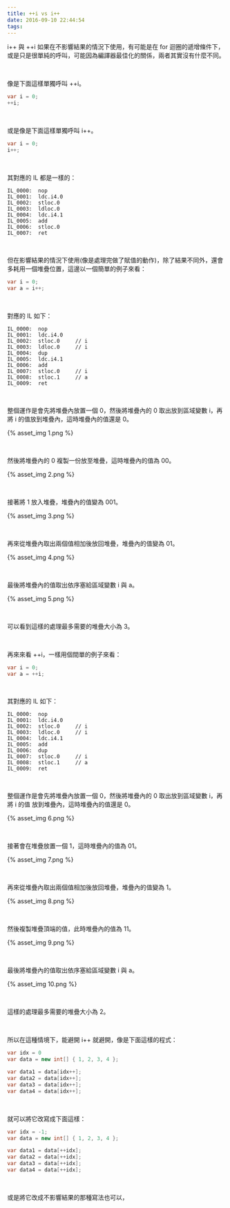 ```yaml
---
title: ++i vs i++
date: 2016-09-10 22:44:54
tags:
---
```


i++ 與 ++i 如果在不影響結果的情況下使用，有可能是在 for 迴圈的遞增條件下，或是只是很單純的呼叫，可能因為編譯器最佳化的關係，兩者其實沒有什麼不同。

<!-- More -->

<br/>


像是下面這樣單獨呼叫 ++i。  

```c#
var i = 0;
++i;
```

<br/>


或是像是下面這樣單獨呼叫 i++。

```c#
var i = 0;
i++;
```

<br/>


其對應的 IL 都是一樣的：  

```IL
IL_0000:  nop
IL_0001:  ldc.i4.0
IL_0002:  stloc.0
IL_0003:  ldloc.0
IL_0004:  ldc.i4.1
IL_0005:  add
IL_0006:  stloc.0
IL_0007:  ret
```

<br/>


但在影響結果的情況下使用(像是處理完做了賦值的動作)，除了結果不同外，還會多耗用一個堆疊位置，這邊以一個簡單的例子來看：  

```c#
var i = 0;
var a = i++;
```

<br/>


對應的 IL 如下：  

```IL
IL_0000:  nop         
IL_0001:  ldc.i4.0    
IL_0002:  stloc.0     // i
IL_0003:  ldloc.0     // i
IL_0004:  dup         
IL_0005:  ldc.i4.1    
IL_0006:  add         
IL_0007:  stloc.0     // i
IL_0008:  stloc.1     // a
IL_0009:  ret        
```

<br/>


整個運作是會先將堆疊內放置一個 0，然後將堆疊內的 0 取出放到區域變數 i，再將 i 的值放到堆疊內，這時堆疊內的值還是 0。

{% asset_img 1.png %}

<br/>


然後將堆疊內的 0 複製一份放至堆疊，這時堆疊內的值為 00。  

{% asset_img 2.png %}

<br/>


接著將 1 放入堆疊，堆疊內的值變為 001。  

{% asset_img 3.png %}

<br/>


再來從堆疊內取出兩個值相加後放回堆疊，堆疊內的值變為 01。  

{% asset_img 4.png %}

<br/>


最後將堆疊內的值取出依序塞給區域變數 i 與 a。  

{% asset_img 5.png %}

<br/>


可以看到這樣的處理最多需要的堆疊大小為 3。  

<br/>


再來來看 ++i，一樣用個間單的例子來看：    

```c#
var i = 0;
var a = ++i;
```

<br/>


其對應的 IL 如下：  

```IL
IL_0000:  nop         
IL_0001:  ldc.i4.0    
IL_0002:  stloc.0     // i
IL_0003:  ldloc.0     // i
IL_0004:  ldc.i4.1    
IL_0005:  add         
IL_0006:  dup         
IL_0007:  stloc.0     // i
IL_0008:  stloc.1     // a
IL_0009:  ret   
```

<br/>


整個運作是會先將堆疊內放置一個 0，然後將堆疊內的 0 取出放到區域變數 i，再將 i 的值
放到堆疊內，這時堆疊內的值還是 0。

{% asset_img 6.png %}

<br/>


接著會在堆疊放置一個 1，這時堆疊內的值為 01。  

{% asset_img 7.png %}

<br/>


再來從堆疊內取出兩個值相加後放回堆疊，堆疊內的值變為 1。  

{% asset_img 8.png %}

<br/>


然後複製堆疊頂端的值，此時堆疊內的值為 11。  

{% asset_img 9.png %}

<br/>


最後將堆疊內的值取出依序塞給區域變數 i 與 a。  

{% asset_img 10.png %}

<br/>


這樣的處理最多需要的堆疊大小為 2。  

<br/>


所以在這種情境下，能避開 i++ 就避開，像是下面這樣的程式：   

```C#
var idx = 0
var data = new int[] { 1, 2, 3, 4 };

var data1 = data[idx++];
var data2 = data[idx++];
var data3 = data[idx++];
var data4 = data[idx++];
```

<br/>


就可以將它改寫成下面這樣：  

```C#
var idx = -1;
var data = new int[] { 1, 2, 3, 4 };

var data1 = data[++idx];
var data2 = data[++idx];
var data3 = data[++idx];
var data4 = data[++idx];
```

<br/>


或是將它改成不影響結果的那種寫法也可以，
